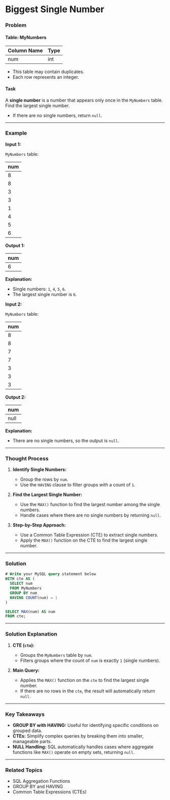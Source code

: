# Biggest Single Number

### Problem

#### Table: MyNumbers

| Column Name | Type |
|-------------|------|
| num         | int  |

- This table may contain duplicates.
- Each row represents an integer.

#### Task
A **single number** is a number that appears only once in the `MyNumbers` table. Find the largest single number.
- If there are no single numbers, return `null`.

---

### Example

**Input 1:**

`MyNumbers` table:

| num |
|-----|
| 8   |
| 8   |
| 3   |
| 3   |
| 1   |
| 4   |
| 5   |
| 6   |

**Output 1:**

| num |
|-----|
| 6   |

**Explanation:**
- Single numbers: `1`, `4`, `5`, `6`.
- The largest single number is `6`.

**Input 2:**

`MyNumbers` table:

| num |
|-----|
| 8   |
| 8   |
| 7   |
| 7   |
| 3   |
| 3   |
| 3   |

**Output 2:**

| num  |
|------|
| null |

**Explanation:**
- There are no single numbers, so the output is `null`.

---

### Thought Process

1. **Identify Single Numbers:**
   - Group the rows by `num`.
   - Use the `HAVING` clause to filter groups with a count of `1`.

2. **Find the Largest Single Number:**
   - Use the `MAX()` function to find the largest number among the single numbers.
   - Handle cases where there are no single numbers by returning `null`.

3. **Step-by-Step Approach:**
   - Use a Common Table Expression (CTE) to extract single numbers.
   - Apply the `MAX()` function on the CTE to find the largest single number.

---

### Solution

```sql
# Write your MySQL query statement below
WITH cte AS (
  SELECT num
  FROM MyNumbers
  GROUP BY num
  HAVING COUNT(num) = 1
)

SELECT MAX(num) AS num
FROM cte;
```

---

### Solution Explanation

1. **CTE (`cte`):**
   - Groups the `MyNumbers` table by `num`.
   - Filters groups where the count of `num` is exactly `1` (single numbers).

2. **Main Query:**
   - Applies the `MAX()` function on the `cte` to find the largest single number.
   - If there are no rows in the `cte`, the result will automatically return `null`.

---

### Key Takeaways

- **GROUP BY with HAVING:** Useful for identifying specific conditions on grouped data.
- **CTEs:** Simplify complex queries by breaking them into smaller, manageable parts.
- **NULL Handling:** SQL automatically handles cases where aggregate functions like `MAX()` operate on empty sets, returning `null`.

---

### Related Topics
- SQL Aggregation Functions
- GROUP BY and HAVING
- Common Table Expressions (CTEs)
